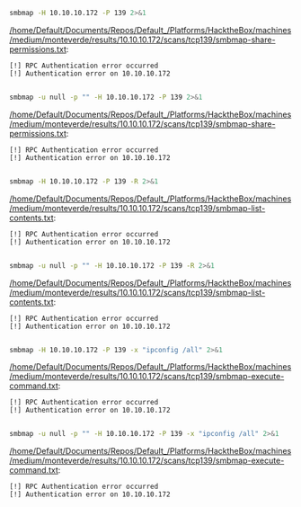 ```bash
smbmap -H 10.10.10.172 -P 139 2>&1
```

[/home/Default/Documents/Repos/Default_/Platforms/HacktheBox/machines/medium/monteverde/results/10.10.10.172/scans/tcp139/smbmap-share-permissions.txt](file:///home/Default/Documents/Repos/Default_/Platforms/HacktheBox/machines/medium/monteverde/results/10.10.10.172/scans/tcp139/smbmap-share-permissions.txt):

```
[!] RPC Authentication error occurred
[!] Authentication error on 10.10.10.172


```
```bash
smbmap -u null -p "" -H 10.10.10.172 -P 139 2>&1
```

[/home/Default/Documents/Repos/Default_/Platforms/HacktheBox/machines/medium/monteverde/results/10.10.10.172/scans/tcp139/smbmap-share-permissions.txt](file:///home/Default/Documents/Repos/Default_/Platforms/HacktheBox/machines/medium/monteverde/results/10.10.10.172/scans/tcp139/smbmap-share-permissions.txt):

```
[!] RPC Authentication error occurred
[!] Authentication error on 10.10.10.172


```
```bash
smbmap -H 10.10.10.172 -P 139 -R 2>&1
```

[/home/Default/Documents/Repos/Default_/Platforms/HacktheBox/machines/medium/monteverde/results/10.10.10.172/scans/tcp139/smbmap-list-contents.txt](file:///home/Default/Documents/Repos/Default_/Platforms/HacktheBox/machines/medium/monteverde/results/10.10.10.172/scans/tcp139/smbmap-list-contents.txt):

```
[!] RPC Authentication error occurred
[!] Authentication error on 10.10.10.172


```
```bash
smbmap -u null -p "" -H 10.10.10.172 -P 139 -R 2>&1
```

[/home/Default/Documents/Repos/Default_/Platforms/HacktheBox/machines/medium/monteverde/results/10.10.10.172/scans/tcp139/smbmap-list-contents.txt](file:///home/Default/Documents/Repos/Default_/Platforms/HacktheBox/machines/medium/monteverde/results/10.10.10.172/scans/tcp139/smbmap-list-contents.txt):

```
[!] RPC Authentication error occurred
[!] Authentication error on 10.10.10.172


```
```bash
smbmap -H 10.10.10.172 -P 139 -x "ipconfig /all" 2>&1
```

[/home/Default/Documents/Repos/Default_/Platforms/HacktheBox/machines/medium/monteverde/results/10.10.10.172/scans/tcp139/smbmap-execute-command.txt](file:///home/Default/Documents/Repos/Default_/Platforms/HacktheBox/machines/medium/monteverde/results/10.10.10.172/scans/tcp139/smbmap-execute-command.txt):

```
[!] RPC Authentication error occurred
[!] Authentication error on 10.10.10.172


```
```bash
smbmap -u null -p "" -H 10.10.10.172 -P 139 -x "ipconfig /all" 2>&1
```

[/home/Default/Documents/Repos/Default_/Platforms/HacktheBox/machines/medium/monteverde/results/10.10.10.172/scans/tcp139/smbmap-execute-command.txt](file:///home/Default/Documents/Repos/Default_/Platforms/HacktheBox/machines/medium/monteverde/results/10.10.10.172/scans/tcp139/smbmap-execute-command.txt):

```
[!] RPC Authentication error occurred
[!] Authentication error on 10.10.10.172


```
